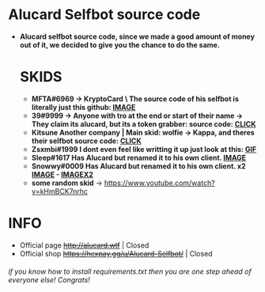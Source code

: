 # Alucard Selfbot source code
  - **Alucard selfbot source code, since we made a good amount of money out of it, we decided to give you the chance to do the same.**

    # SKIDS
      + **MFTA#6969 -> KryptoCard \ The source code of his selfbot is literally just this github: [IMAGE](https://files.sanitary.wtf/h7ga00g1.png)**
      + **39#9999 -> Anyone with tro at the end or start of their name -> They claim its alucard, but its a token grabber: source code: [CLICK](https://hasteb.in/exedadeq.py)**
      + **Kitsune Another company | Main skid: wolfie -> Kappa, and theres their selfbot source code: [CLICK](https://hastebin.com/uqedaridac.py)**
      + **Zsxmbi#1999 I dont even feel like writting it up just look at this: [GIF](https://heroin.is-ne.at/YMimtL.gif)**
      + **Sleep#1617 Has Alucard but renamed it to his own client. [IMAGE](https://media.discordapp.net/attachments/687413883194966061/698807641065127946/unknown.png)**
      + **Snowwy#0009 Has Alucard but renamed it to his own client. x2 [IMAGE](https://media.discordapp.net/attachments/687944353616101377/695920225106919514/unknown.png?width=903&height=677) - [IMAGEX2](https://heroin.is-ne.at/rQw7aq.png)**
      + **some random skid** -> https://www.youtube.com/watch?v=kHmBCK7nrhc
      
      
# INFO
 - Official page ~~http://alucard.wtf~~ | Closed
 - Official shop ~~https://hexpay.gg/u/Alucard-Selfbot/~~ | Closed

###### if you know how to install requirements.txt then you are one step ahead of everyone else! Congrats!

